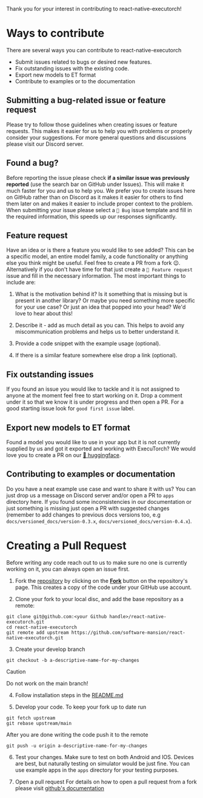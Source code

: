 Thank you for your interest in contributing to react-native-executorch!

# Ways to contribute

There are several ways you can contribute to react-native-executorch

- Submit issues related to bugs or desired new features.
- Fix outstanding issues with the existing code.
- Export new models to ET format
- Contribute to examples or to the documentation

## Submitting a bug-related issue or feature request

Please try to follow those guidelines when creating issues or feature requests. This makes it easier for us to help you with problems or properly consider your suggestions.
For more general questions and discussions please visit our Discord server.

## Found a bug?

Before reporting the issue please check **if a similar issue was previously reported** (use the search bar on GitHub under Issues). This will make it much faster for you and us to help you. We prefer you to create issues here on GitHub rather than on Discord as it makes it easier for others to find them later on and makes it easier to include proper context to the problem. When submitting your issue please select a `🐛 Bug` issue template and fill in the required information, this speeds up our responses significantly.

## Feature request

Have an idea or is there a feature you would like to see added? This can be a specific model, an entire model family, a code functionality or anything else you think might be useful. Feel free to create a PR from a fork 😉. Alternatively if you don't have time for that just create a `🚀 Feature request` issue and fill in the necessary information.
The most important things to include are:

1. What is the motivation behind it? Is it something that is missing but is present in another library? Or maybe you need something more specific for your use case? Or just an idea that popped into your head?
   We'd love to hear about this!

2. Describe it - add as much detail as you can. This helps to avoid any miscommunication problems and helps us to better understand it.

3. Provide a code snippet with the example usage (optional).

4. If there is a similar feature somewhere else drop a link (optional).

## Fix outstanding issues

If you found an issue you would like to tackle and it is not assigned to anyone at the moment feel free to start working on it. Drop a comment under it so that we know it is under progress and then open a PR. For a good starting issue look for `good first issue` label.

## Export new models to ET format

Found a model you would like to use in your app but it is not currently supplied by us and got it exported and working with ExecuTorch? We would love you to create a PR on our [🤗 huggingface](https://huggingface.co/spaces/software-mansion/README/discussions?status=open&type=pull_request&sort=recently-created).

## Contributing to examples or documentation

Do you have a neat example use case and want to share it with us? You can just drop us a message on Discord server and/or open a PR to `apps` directory here.
If you found some inconsistencies in our documentation or just something is missing just open a PR with suggested changes (remember to add changes to previous docs versions too, e.g `docs/versioned_docs/version-0.3.x`, `docs/versioned_docs/version-0.4.x`).

# Creating a Pull Request

Before writing any code reach out to us to make sure no one is currently working on it, you can always open an issue first.

1. Fork the [repository](https://github.com/software-mansion/react-native-executorch) by clicking on the **[Fork](https://github.com/software-mansion/react-native-executorch/fork)** button on the repository's page. This creates a copy of the code under your GitHub use account.

2. Clone your fork to your local disc, and add the base repository as a remote:

```
git clone git@github.com:<your Github handle>/react-native-executorch.git
cd react-native-executorch
git remote add upstream https://github.com/software-mansion/react-native-executorch.git
```

3. Create your develop branch

```
git checkout -b a-descriptive-name-for-my-changes
```

> [!CAUTION]
> Do not work on the main branch!

4. Follow installation steps in the [README.md](./README.md)

5. Develop your code.
   To keep your fork up to date run

```
git fetch upstream
git rebase upstream/main
```

After you are done writing the code push it to the remote

```
git push -u origin a-descriptive-name-for-my-changes
```

6. Test your changes.
   Make sure to test on both Android and IOS. Devices are best, but naturally testing on simulator would be just fine. You can use example apps in the `apps` directory for your testing purposes.

7. Open a pull request
   For details on how to open a pull request from a fork please visit [github's documentation](https://docs.github.com/en/pull-requests/collaborating-with-pull-requests/proposing-changes-to-your-work-with-pull-requests/creating-a-pull-request-from-a-fork)
